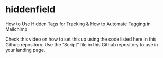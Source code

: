 # hiddenfield
How to Use Hidden Tags for Tracking &amp; How to Automate Tagging in Mailchimp


Check this video on how to set this up using the code listed here in this Github repository.
Use the "Script" file in this Github repository to use in your landing page.
